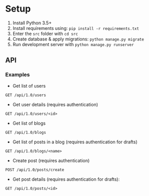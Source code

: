# Setup

1. Install Python 3.5+
2. Install requirements using: `pip install -r requirements.txt`
3. Enter the `src` folder with `cd src`
4. Create database & apply migrations: `python manage.py migrate`
5. Run development server with `python manage.py runserver`

## API

### Examples

* Get list of users

`GET /api/1.0/users`

* Get user details (requires authentication)

`GET /api/1.0/users/<id>`

* Get list of blogs

`GET /api/1.0/blogs`

* Get list of posts in a blog (requires authentication for drafts)

`GET /api/1.0/blogs/<name>`

* Create post (requires authentication)

`POST /api/1.0/posts/create`

* Get post details (requires authentication for drafts):

`GET /api/1.0/posts/<id>`
